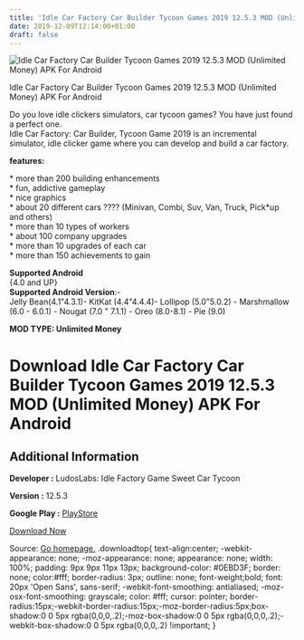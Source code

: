 ```yaml
---
title: 'Idle Car Factory Car Builder Tycoon Games 2019 12.5.3 MOD (Unlimited Money) APK For Android'
date: 2019-12-09T12:14:00+01:00
draft: false
---
```


![Idle Car Factory Car Builder Tycoon Games 2019 12.5.3 MOD (Unlimited Money) APK For Android](https://i0.wp.com/apkhome.net/wp-content/uploads/2019/11/Idle-Car-Factory-Car-Builder-Tycoon-Games-2019-3.png "Idle Car Factory Car Builder Tycoon Games 2019 12.5.3 MOD (Unlimited Money) APK For Android")

  

Idle Car Factory Car Builder Tycoon Games 2019 12.5.3 MOD (Unlimited Money) APK For Android

Do you love idle clickers simulators, car tycoon games? You have just found a perfect one.  
Idle Car Factory: Car Builder, Tycoon Game 2019 is an incremental simulator, idle clicker game where you can develop and build a car factory.

**features:**

\* more than 200 building enhancements  
\* fun, addictive gameplay  
\* nice graphics  
\* about 20 different cars ???? (Minivan, Combi, Suv, Van, Truck, Pick\*up and others)  
\* more than 10 types of workers  
\* about 100 company upgrades  
\* more than 10 upgrades of each car  
\* more than 150 achievements to gain

**Supported Android**  
{4.0 and UP}  
**Supported Android Version**:-  
Jelly Bean(4.1"4.3.1)- KitKat (4.4"4.4.4)- Lollipop (5.0"5.0.2) - Marshmallow (6.0 - 6.0.1) - Nougat (7.0 " 7.1.1) - Oreo (8.0-8.1) - Pie (9.0)

**MOD TYPE: Unlimited Money**

Download Idle Car Factory Car Builder Tycoon Games 2019 12.5.3 MOD (Unlimited Money) APK For Android
====================================================================================================

Additional Information
----------------------

**Developer :** LudosLabs: Idle Factory Game Sweet Car Tycoon

**Version :** 12.5.3

**Google Play :** [PlayStore](https://play.google.com/store/apps/details?id=com.ludosproject.idlecarfactory)

  

[Download Now](https://store4app.co/post/idle-car-factory-car-builder-tycoon-games-2019-12-5-3-mod-unlimited-money-apk-for-android_1574930234)

  
Source: [Go homepage.](https://store4app.co/post/idle-car-factory-car-builder-tycoon-games-2019-12-5-3-mod-unlimited-money-apk-for-android_1574930234) .downloadtop{ text-align:center; -webkit-appearance: none; -moz-appearance: none; appearance: none; width: 100%; padding: 9px 9px 11px 13px; background-color: #0EBD3F; border: none; color:#fff; border-radius: 3px; outline: none; font-weight;bold; font: 20px 'Open Sans', sans-serif; -webkit-font-smoothing: antialiased; -moz-osx-font-smoothing: grayscale; color: #fff; cursor: pointer; border-radius:15px;-webkit-border-radius:15px;-moz-border-radius:5px;box-shadow:0 0 5px rgba(0,0,0,.2);-moz-box-shadow:0 0 5px rgba(0,0,0,.2);-webkit-box-shadow:0 0 5px rgba(0,0,0,.2) !important; }